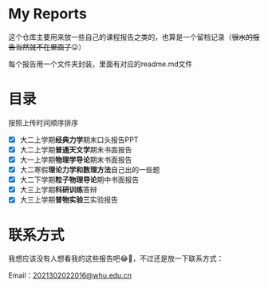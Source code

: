 # My Reports

这个仓库主要用来放一些自己的课程报告之类的，也算是一个留档记录（~~很水的报告当然就不在里面了~~😛）

每个报告用一个文件夹封装，里面有对应的readme.md文件

# 目录

按照上传时间顺序排序

- [x] 大二上学期**经典力学**期末口头报告PPT
- [x] 大二上学期**普通天文学**期末书面报告
- [x] 大一上学期**物理学导论**期末书面报告
- [x] 大二寒假**理论力学和数理方法**自己出的一些题
- [x] 大二下学期**粒子物理导论**期中书面报告
- [x] 大三上学期**科研训练**答辩
- [x] 大三上学期**普物实验三**实验报告

# 联系方式

我想应该没有人想看我的这些报告吧😂🤦，不过还是放一下联系方式：

Email：2021302022016@whu.edu.cn